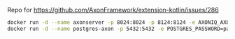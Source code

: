 Repo for https://github.com/AxonFramework/extension-kotlin/issues/286

```bash
docker run -d --name axonserver -p 8024:8024 -p 8124:8124 -e AXONIQ_AXONSERVER_DEVMODE_ENABLED=true axoniq/axonserver
docker run -d --name postgres-axon -p 5432:5432 -e POSTGRES_PASSWORD=password postgres
```

